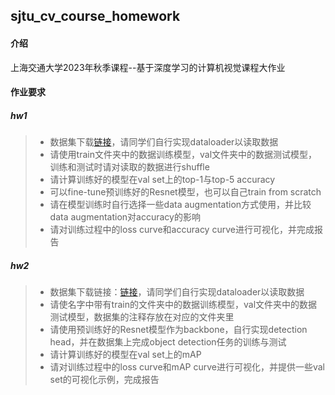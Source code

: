 ## sjtu_cv_course_homework
#### 介绍
上海交通大学2023年秋季课程--基于深度学习的计算机视觉课程大作业
#### 作业要求
##### hw1
>+ 数据集下载[链接](https://jbox.sjtu.edu.cn/l/Y168xQ)，请同学们自行实现dataloader以读取数据
>+ 请使用train文件夹中的数据训练模型，val文件夹中的数据测试模型，训练和测试时请对读取的数据进行shuffle
>+ 请计算训练好的模型在val set上的top-1与top-5 accuracy
>+ 可以fine-tune预训练好的Resnet模型，也可以自己train from scratch
>+ 请在模型训练时自行选择一些data augmentation方式使用，并比较data augmentation对accuracy的影响
>+ 请对训练过程中的loss curve和accuracy curve进行可视化，并完成报告
##### hw2
>+  数据集下载链接：[链接](https://jbox.sjtu.edu.cn/l/D1vaWa)，请同学们自行实现dataloader以读取数据
>+  请使名字中带有train的文件夹中的数据训练模型，val文件夹中的数据测试模型，数据集的注释存放在对应的文件夹里
>+ 请使用预训练好的Resnet模型作为backbone，自行实现detection head，并在数据集上完成object detection任务的训练与测试
>+ 请计算训练好的模型在val set上的mAP
>+ 请对训练过程中的loss curve和mAP curve进行可视化，并提供一些val set的可视化示例，完成报告